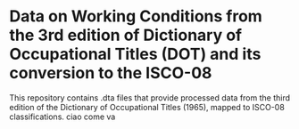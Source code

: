 # Data on Working Conditions from the 3rd edition of Dictionary of Occupational Titles (DOT) and its conversion to the ISCO-08 

This repository contains .dta files that provide processed data from the third edition of the Dictionary of Occupational Titles (1965), mapped to ISCO-08 classifications. 
ciao
come va
